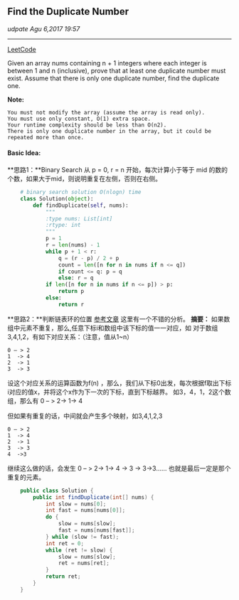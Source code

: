 ## Find the Duplicate Number
_udpate Agu 6,2017  19:57_

---
[LeetCode](https://leetcode.com/problems/find-the-duplicate-number/description/)

Given an array nums containing n + 1 integers where each integer is between 1 and n (inclusive), prove that at least one duplicate number must exist. Assume that there is only one duplicate number, find the duplicate one.

**Note:**

    You must not modify the array (assume the array is read only).
    You must use only constant, O(1) extra space.
    Your runtime complexity should be less than O(n2).
    There is only one duplicate number in the array, but it could be repeated more than once.
    
#### Basic Idea:
**思路1：**Binary Search
从 p = 0, r = n 开始，每次计算小于等于 mid 的数的个数，如果大于mid，则说明重复在左侧，否则在右侧。
```python
    # binary search solution O(nlogn) time
    class Solution(object):
        def findDuplicate(self, nums):
            """
            :type nums: List[int]
            :rtype: int
            """
            p = 1
            r = len(nums) - 1
            while p + 1 < r:
                q = (r - p) / 2 + p
                count = len([n for n in nums if n <= q])
                if count <= q: p = q
                else: r = q
            if len([n for n in nums if n <= p]) > p:
                return p
            else:
                return r
```

**思路2：**判断链表环的位置
[参考文章](https://www.hrwhisper.me/leetcode-find-the-duplicate-number/) 这里有一个不错的分析。
**摘要：**
如果数组中元素不重复，那么,任意下标i和数组中该下标的值一一对应，如 对于数组 3,4,1,2，有如下对应关系：（注意，值从1~n）

    0 – > 2
    1  -> 4
    2  -> 1
    3  -> 3

设这个对应关系的运算函数为f(n) ，那么，我们从下标0出发，每次根据f取出下标i对应的值x，并将这个x作为下一次的下标，直到下标越界。
如3，4，1，2这个数组，那么有 0 – > 2-> 1-> 4

但如果有重复的话，中间就会产生多个映射，如3,4,1,2,3

    0 – > 2
    1  -> 4
    2  -> 1
    3  -> 3
    4  ->3

继续这么做的话，会发生 0 – > 2-> 1-> 4  -> 3 -> 3->3……
也就是最后一定是那个重复的元素。

```java
    public class Solution {
        public int findDuplicate(int[] nums) {
            int slow = nums[0];
            int fast = nums[nums[0]];
            do {
                slow = nums[slow];
                fast = nums[nums[fast]];
            } while (slow != fast);
            int ret = 0;
            while (ret != slow) {
                slow = nums[slow];
                ret = nums[ret];
            }
            return ret;
        }
    }
```